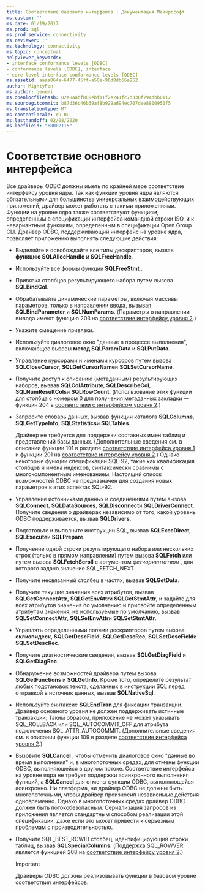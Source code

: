 ```yaml
---
title: Соответствие базового интерфейса | Документация Майкрософт
ms.custom: ''
ms.date: 01/19/2017
ms.prod: sql
ms.prod_service: connectivity
ms.reviewer: ''
ms.technology: connectivity
ms.topic: conceptual
helpviewer_keywords:
- interface conformance levels [ODBC]
- conformance levels [ODBC], interface
- core-level interface conformance levels [ODBC]
ms.assetid: aaaa864a-6477-45ff-a50a-96d8db66a252
author: MightyPen
ms.author: genemi
ms.openlocfilehash: 02e8aabf808ebf11f2e241fc7d330f794dbb0112
ms.sourcegitcommit: b87d36c46b39af8b929ad94ec707dee8800950f5
ms.translationtype: MT
ms.contentlocale: ru-RU
ms.lasthandoff: 02/08/2020
ms.locfileid: "68002115"
---
```

# <a name="core-interface-conformance"></a>Соответствие основного интерфейса
Все драйверы ODBC должны иметь по крайней мере соответствие интерфейсу уровня ядра. Так как функции уровня ядра являются обязательными для большинства универсальных взаимодействующих приложений, драйвер может работать с такими приложениями. Функции на уровне ядра также соответствуют функциям, определенным в спецификации интерфейса командной строки ISO, и к невариантным функциям, определенным в спецификации Open Group CLI. Драйвер ODBC, поддерживающий интерфейс на уровне ядра, позволяет приложению выполнять следующие действия:  
  
-   Выделяйте и освобождайте все типы дескрипторов, вызвав **функцию SQLAllocHandle** и **SQLFreeHandle**.  
  
-   Используйте все формы функции **SQLFreeStmt** .  
  
-   Привязка столбцов результирующего набора путем вызова **SQLBindCol**.  
  
-   Обрабатывайте динамические параметры, включая массивы параметров, только в направлении ввода, вызывая **SQLBindParameter** и **SQLNumParams**. (Параметры в направлении вывода имеют функцию 203 на [соответствие интерфейсу уровня 2](../../../odbc/reference/develop-app/level-2-interface-conformance.md).)  
  
-   Укажите смещение привязки.  
  
-   Используйте диалоговое окно "данные в процессе выполнения", включающее вызовы **метод SQLParamData** и **SQLPutData**.  
  
-   Управление курсорами и именами курсоров путем вызова **SQLCloseCursor**, **SQLGetCursorName**и **SQLSetCursorName**.  
  
-   Получите доступ к описанию (метаданным) результирующих наборов, вызвав **SQLColAttribute**, **SQLDescribeCol**, **SQLNumResultCols**и **SQLRowCount**. (Использование этих функций для столбца с номером 0 для получения метаданных закладки — функция 204 в [соответствии с интерфейсом уровня 2](../../../odbc/reference/develop-app/level-2-interface-conformance.md).)  
  
-   Запросите словарь данных, вызвав функции каталога **SQLColumns**, **SQLGetTypeInfo**, **SQLStatistics**и **SQLTables**.  
  
     Драйвер не требуется для поддержки составных имен таблиц и представлений базы данных. (Дополнительные сведения см. в описании функции 101 в разделе [соответствие интерфейса уровня 1](../../../odbc/reference/develop-app/level-1-interface-conformance.md) и функции 201 на [соответствие интерфейсу уровня 2](../../../odbc/reference/develop-app/level-2-interface-conformance.md).) Однако некоторые функции спецификации SQL-92, такие как квалификация столбцов и имена индексов, синтаксически сравнимы с многокомпонентным именованием. Настоящий список возможностей ODBC не предназначен для создания новых параметров в этих аспектах SQL-92.  
  
-   Управление источниками данных и соединениями путем вызова **SQLConnect**, **SQLDataSources**, **SQLDisconnect**и **SQLDriverConnect**. Получите сведения о драйверах независимо от того, какой уровень ODBC поддерживается, вызвав **SQLDrivers**.  
  
-   Подготовьте и выполните инструкции SQL, вызвав **SQLExecDirect**, **SQLExecute**и **SQLPrepare**.  
  
-   Получение одной строки результирующего набора или нескольких строк (только в прямом направлении) путем вызова **SQLFetch** или путем вызова **SQLFetchScroll** с аргументом *фетчориентатион* , для которого задано значение SQL_FETCH_NEXT.  
  
-   Получите несвязанный столбец в частях, вызвав **SQLGetData**.  
  
-   Получите текущие значения всех атрибутов, вызвав **SQLGetConnectAttr**, **SQLGetEnvAttr**и **SQLGetStmtAttr**, и задайте для всех атрибутов значения по умолчанию и присвойте определенным атрибутам значения, не используемые по умолчанию, вызвав **SQLSetConnectAttr**, **SQLSetEnvAttr**и **SQLSetStmtAttr**.  
  
-   Управлять определенными полями дескрипторов путем вызова **склкопидеск**, **SQLGetDescField**, **SQLGetDescRec**, **SQLSetDescField**и **SQLSetDescRec**.  
  
-   Получите диагностические сведения, вызвав **SQLGetDiagField** и **SQLGetDiagRec**.  
  
-   Обнаружение возможностей драйвера путем вызова **SQLGetFunctions** и **SQLGetInfo**. Кроме того, определите результат любых подстановок текста, сделанных в инструкции SQL перед отправкой в источник данных, вызвав **SQLNativeSql**.  
  
-   Используйте синтаксис **SQLEndTran** для фиксации транзакции. Драйвер основного уровня не должен поддерживать истинные транзакции; Таким образом, приложение не может указывать SQL_ROLLBACK или SQL_AUTOCOMMIT_OFF для атрибута подключения SQL_ATTR_AUTOCOMMIT. (Дополнительные сведения см. в описании функции 109 в разделе [соответствие интерфейса уровня 2](../../../odbc/reference/develop-app/level-2-interface-conformance.md).)  
  
-   Вызовите **SQLCancel** , чтобы отменить диалоговое окно "данные во время выполнения" и, в многопоточных средах, для отмены функции ODBC, выполняющейся в другом потоке. Соответствие интерфейса на уровне ядра не требует поддержки асинхронного выполнения функций, а **SQLCancel** для отмены функции ODBC, выполняющейся асинхронно. Ни платформа, ни драйвер ODBC не должны быть многопоточными, чтобы драйвер произносил независимые действия одновременно. Однако в многопоточных средах драйвер ODBC должен быть потокобезопасным. Сериализация запросов из приложения является стандартным способом реализации этой спецификации, даже если это может привести к серьезным проблемам с производительностью.  
  
-   Получите SQL_BEST_ROWID столбец, идентифицирующий строки таблиц, вызвав **SQLSpecialColumns**. (Поддержка SQL_ROWVER является функцией 208 на [соответствие интерфейсу уровня 2](../../../odbc/reference/develop-app/level-2-interface-conformance.md).)  
  
    > [!IMPORTANT]  
    >  Драйверы ODBC должны реализовывать функции в базовом уровне соответствия интерфейсов.
